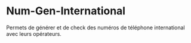 # Num-Gen-International
Permets de générer et de check des numéros de téléphone international avec leurs opérateurs.

